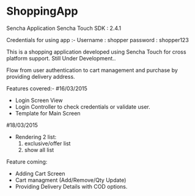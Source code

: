 # ShoppingApp
Sencha Application
Sencha Touch SDK : 2.4.1

Credentials for using app :-
Username : shopper
password : shopper123

This is a shopping application developed using Sencha Touch for cross platform support.
Still Under Development.. 

Flow from user authentication to cart management and purchase by providing delivery address.

Features covered:-
#16/03/2015
- Login Screen View
- Login Controller to check credentials or validate  user.
- Template for Main Screen

#18/03/2015
- Rendering 2 list: 
  1) exclusive/offer list
  2) show all list


Feature coming:

- Adding Cart Screen
- Cart managment (Add/Remove/Qty Update)
- Providing Delivery Details with COD options.
